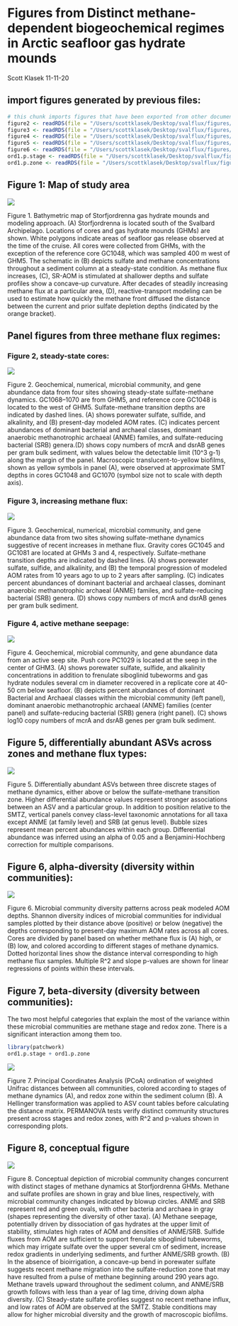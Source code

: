 Figures from Distinct methane-dependent biogeochemical regimes in Arctic
seafloor gas hydrate mounds
================
Scott Klasek
11-11-20

## import figures generated by previous files:

``` r
# this chunk imports figures that have been exported from other documents into /figures
figure2 <- readRDS(file = "/Users/scottklasek/Desktop/svalflux/figures/figure2") 
figure3 <- readRDS(file = "/Users/scottklasek/Desktop/svalflux/figures/figure3") 
figure4 <- readRDS(file = "/Users/scottklasek/Desktop/svalflux/figures/figure4") 
figure5 <- readRDS(file = "/Users/scottklasek/Desktop/svalflux/figures/figure5") # biomarkers
figure6 <- readRDS(file = "/Users/scottklasek/Desktop/svalflux/figures/figure6") # alpha diversity 
ord1.p.stage <- readRDS(file = "/Users/scottklasek/Desktop/svalflux/figures/ord1.p.stage") # figure 7A ordination
ord1.p.zone <- readRDS(file = "/Users/scottklasek/Desktop/svalflux/figures/ord1.p.zone") # figure 7B ordination
```

## Figure 1: Map of study area

![](/Users/scottklasek/Desktop/svalflux/figures/F1.png)

Figure 1. Bathymetric map of Storfjordrenna gas hydrate mounds and
modeling approach. (A) Storfjordrenna is located south of the Svalbard
Archipelago. Locations of cores and gas hydrate mounds (GHMs) are shown.
White polygons indicate areas of seafloor gas release observed at the
time of the cruise. All cores were collected from GHMs, with the
exception of the reference core GC1048, which was sampled 400 m west of
GHM5. The schematic in (B) depicts sulfate and methane concentrations
throughout a sediment column at a steady-state condition. As methane
flux increases, (C), SR-AOM is stimulated at shallower depths and
sulfate profiles show a concave-up curvature. After decades of steadily
increasing methane flux at a particular area, (D), reactive-transport
modeling can be used to estimate how quickly the methane front diffused
the distance between the current and prior sulfate depletion depths
(indicated by the orange
bracket).

## Panel figures from three methane flux regimes:

### Figure 2, steady-state cores:

<img src="5_main_figures_files/figure-gfm/unnamed-chunk-2-1.png" style="display: block; margin: auto;" />

Figure 2. Geochemical, numerical, microbial community, and gene
abundance data from four sites showing steady-state sulfate-methane
dynamics. GC1068–1070 are from GHM5, and reference core GC1048 is
located to the west of GHM5. Sulfate-methane transition depths are
indicated by dashed lines. (A) shows porewater sulfate, sulfide, and
alkalinity, and (B) present-day modeled AOM rates. (C) indicates percent
abundances of dominant bacterial and archaeal classes, dominant
anaerobic methanotrophic archaeal (ANME) familes, and sulfate-reducing
bacterial (SRB) genera.(D) shows copy numbers of mcrA and dsrAB genes
per gram bulk sediment, with values below the detectable limit (10^3
g-1) along the margin of the panel. Macroscopic translucent-to-yellow
biofilms, shown as yellow symbols in panel (A), were observed at
approximate SMT depths in cores GC1048 and GC1070 (symbol size not to
scale with depth
axis).

### Figure 3, increasing methane flux:

<img src="5_main_figures_files/figure-gfm/unnamed-chunk-3-1.png" style="display: block; margin: auto;" />

Figure 3. Geochemical, numerical, microbial community, and gene
abundance data from two sites showing sulfate-methane dynamics
suggestive of recent increases in methane flux. Gravity cores GC1045 and
GC1081 are located at GHMs 3 and 4, respectively. Sulfate-methane
transition depths are indicated by dashed lines. (A) shows porewater
sulfate, sulfide, and alkalinity, and (B) the temporal progression of
modeled AOM rates from 10 years ago to up to 2 years after sampling. (C)
indicates percent abundances of dominant bacterial and archaeal classes,
dominant anaerobic methanotrophic archaeal (ANME) familes, and
sulfate-reducing bacterial (SRB) genera. (D) shows copy numbers of mcrA
and dsrAB genes per gram bulk
sediment.

### Figure 4, active methane seepage:

<img src="5_main_figures_files/figure-gfm/unnamed-chunk-4-1.png" style="display: block; margin: auto;" />

Figure 4. Geochemical, microbial community, and gene abundance data from
an active seep site. Push core PC1029 is located at the seep in the
center of GHM3. (A) shows porewater sulfate, sulfide, and alkalinity
concentrations in addition to frenulate siboglinid tubeworms and gas
hydrate nodules several cm in diameter recovered in a replicate core at
40-50 cm below seafloor. (B) depicts percent abundances of dominant
Bacterial and Archaeal classes within the microbial community (left
panel), dominant anaerobic methanotrophic archaeal (ANME) families
(center panel) and sulfate-reducing bacterial (SRB) genera (right
panel). (C) shows log10 copy numbers of mcrA and dsrAB genes per gram
bulk
sediment.

## Figure 5, differentially abundant ASVs across zones and methane flux types:

<img src="5_main_figures_files/figure-gfm/unnamed-chunk-5-1.png" style="display: block; margin: auto;" />

Figure 5. Differentially abundant ASVs between three discrete stages of
methane dynamics, either above or below the sulfate-methane transition
zone. Higher differential abundance values represent stronger
associations between an ASV and a particular group. In addition to
position relative to the SMTZ, vertical panels convey class-level
taxonomic annotations for all taxa except ANME (at family level) and SRB
(at genus level). Bubble sizes represent mean percent abundances within
each group. Differential abundance was inferred using an alpha of 0.05
and a Benjamini-Hochberg correction for multiple
comparisons.

## Figure 6, alpha-diversity (diversity within communities):

<img src="5_main_figures_files/figure-gfm/unnamed-chunk-6-1.png" style="display: block; margin: auto;" />

Figure 6. Microbial community diversity patterns across peak modeled AOM
depths. Shannon diversity indices of microbial communities for
individual samples plotted by their distance above (positive) or below
(negative) the depths corresponding to present-day maximum AOM rates
across all cores. Cores are divided by panel based on whether methane
flux is (A) high, or (B) low, and colored according to different stages
of methane dynamics. Dotted horizontal lines show the distance interval
corresponding to high methane flux samples. Multiple R^2 and slope
p-values are shown for linear regressions of points within these
intervals.

## Figure 7, beta-diversity (diversity between communities):

The two most helpful categories that explain the most of the variance
within these microbial communities are methane stage and redox zone.
There is a significant interaction among them too.

``` r
library(patchwork)
ord1.p.stage + ord1.p.zone
```

<img src="5_main_figures_files/figure-gfm/unnamed-chunk-7-1.png" style="display: block; margin: auto;" />

Figure 7. Principal Coordinates Analysis (PCoA) ordination of weighted
Unifrac distances between all communities, colored according to stages
of methane dynamics (A), and redox zone within the sediment column (B).
A Hellinger transformation was applied to ASV count tables before
calculating the distance matrix. PERMANOVA tests verify distinct
community structures present across stages and redox zones, with R^2 and
p-values shown in corresponding plots.

## Figure 8, conceptual figure

![](/Users/scottklasek/Desktop/svalflux/figures/flux.conceptual.2.png)

Figure 8. Conceptual depiction of microbial community changes concurrent
with distinct stages of methane dynamics at Storfjordrenna GHMs. Methane
and sulfate profiles are shown in gray and blue lines, respectively,
with microbial community changes indicated by blowup circles. ANME and
SRB represent red and green ovals, with other bacteria and archaea in
gray (shapes representing the diversity of other taxa). (A) Methane
seepage, potentially driven by dissociation of gas hydrates at the upper
limit of stability, stimulates high rates of AOM and densities of
ANME/SRB. Sulfide fluxes from AOM are sufficient to support frenulate
siboglinid tubeworms, which may irrigate sulfate over the upper several
cm of sediment, increase redox gradients in underlying sediments, and
further ANME/SRB growth. (B) In the absence of bioirrigation, a
concave-up bend in porewater sulfate suggests recent methane migration
into the sulfate-reduction zone that may have resulted from a pulse of
methane beginning around 290 years ago. Methane travels upward
throughout the sediment column, and ANME/SRB growth follows with less
than a year of lag time, driving down alpha diversity. (C) Steady-state
sulfate profiles suggest no recent methane influx, and low rates of AOM
are observed at the SMTZ. Stable conditions may allow for higher
microbial diversity and the growth of macroscopic biofilms.
